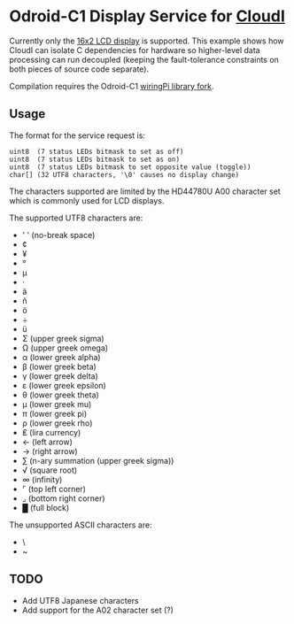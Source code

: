 Odroid-C1 Display Service for [CloudI](http://cloudi.org)
=========================================================

Currently only the [16x2 LCD display](http://www.hardkernel.com/main/products/prdt_info.php?g_code=G141637550797) is supported.
This example shows how CloudI can isolate C dependencies for hardware so
higher-level data processing can run decoupled (keeping the fault-tolerance
constraints on both pieces of source code separate).

Compilation requires the Odroid-C1 [wiringPi library fork](https://github.com/hardkernel/wiringPi).

Usage
-----

The format for the service request is:

    uint8  (7 status LEDs bitmask to set as off)
    uint8  (7 status LEDs bitmask to set as on)
    uint8  (7 status LEDs bitmask to set opposite value (toggle))
    char[] (32 UTF8 characters, '\0' causes no display change)

The characters supported are limited by the HD44780U A00 character set
which is commonly used for LCD displays.

The supported UTF8 characters are:

* ' ' (no-break space)
* ¢
* ¥
* °
* µ
* ·
* ä
* ñ
* ö
* ÷
* ü
* Σ (upper greek sigma)
* Ω (upper greek omega)
* α (lower greek alpha)
* β (lower greek beta)
* γ (lower greek delta)
* ε (lower greek epsilon)
* θ (lower greek theta)
* μ (lower greek mu)
* π (lower greek pi)
* ρ (lower greek rho)
* ₤ (lira currency)
* ← (left arrow)
* → (right arrow)
* ∑ (n-ary summation (upper greek sigma))
* √ (square root)
* ∞ (infinity)
* ⌜ (top left corner)
* ⌟ (bottom right corner)
* █ (full block)

The unsupported ASCII characters are:

* \
* ~

TODO
----

* Add UTF8 Japanese characters
* Add support for the A02 character set (?)

